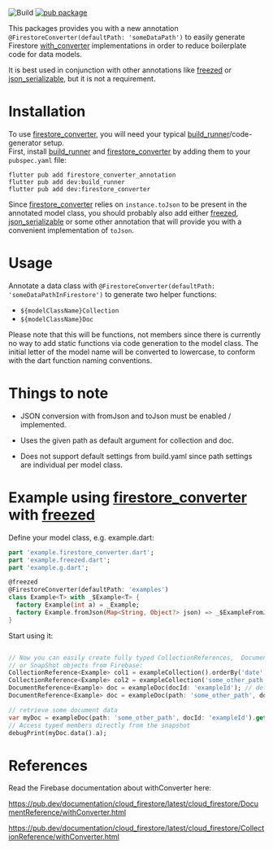 ![Build](https://github.com/Aurangseb/firestore_converter/workflows/Build/badge.svg)
[![pub package](https://img.shields.io/pub/v/firestore_converter.svg)](https://pub.dartlang.org/packages/firestore_converter)

This packages provides you with a new annotation `@FirestoreConverter(defaultPath: 'someDataPath')` to easily generate Firestore [with_converter] implementations 
in order to reduce boilerplate code for data models.

It is best used in conjunction with other annotations like [freezed] or [json_serializable], 
but it is not a requirement.

# Installation

To use [firestore_converter], you will need your typical [build_runner]/code-generator setup.\
First, install [build_runner] and [firestore_converter] by adding them to your `pubspec.yaml` file:

```console
flutter pub add firestore_converter_annotation
flutter pub add dev:build_runner
flutter pub add dev:firestore_converter
```

Since [firestore_converter] relies on `instance.toJson` to be present in the annotated model class, 
you should probably also add either [freezed], [json_serializable] or some other annotation that will
provide you with a convenient implementation of `toJson`. 

# Usage

Annotate a data class with `@FirestoreConverter(defaultPath: 'someDataPathInFirestore')` to generate two 
helper functions:

* `${modelClassName}Collection` 
* `${modelClassName}Doc` 

Please note that this will be functions, not members since there is currently no way to add 
static functions via code generation to the model class. The initial letter of the model 
name will be converted to lowercase, to conform with the dart function naming conventions. 

# Things to note

* JSON conversion with fromJson and toJson must be enabled / implemented.

* Uses the given path as default argument for collection and doc.

* Does not support default settings from build.yaml since path settings are individual per model class.

# Example using [firestore_converter] with [freezed]

Define your model class, e.g. example.dart:

```dart
part 'example.firestore_converter.dart';
part 'example.freezed.dart';
part 'example.g.dart';

@freezed
@FirestoreConverter(defaultPath: 'examples')
class Example<T> with _$Example<T> {
  factory Example(int a) = _Example;
  factory Example.fromJson(Map<String, Object?> json) => _$ExampleFromJson(json);
}
```


Start using it:
```dart

// Now you can easily create fully typed CollectionReferences,  DocumentReferences,
// or SnapShot objects from Firebase:
CollectionReference<Example> col1 = exampleCollection().orderBy('date', descending: true); // defaults to annotated path 'examples'
CollectionReference<Example> col2 = exampleCollection('some_other_path').orderBy('a', descending: true);
DocumentReference<Example> doc = exampleDoc(docId: 'exampleId'); // defaults to annotated path 'examples'
DocumentReference<Example> doc = exampleDoc(path: 'some_other_path', docId: 'exampleId');

// retrieve some document data
var myDoc = exampleDoc(path: 'some_other_path', docId: 'exampleId').get();
// Access typed members directly from the snapshot
debugPrint(myDoc.data().a);
```

# References

Read the Firebase documentation about withConverter here:

https://pub.dev/documentation/cloud_firestore/latest/cloud_firestore/DocumentReference/withConverter.html

https://pub.dev/documentation/cloud_firestore/latest/cloud_firestore/CollectionReference/withConverter.html


[freezed]: https://pub.dev/packages/freezed
[json_serializable]: https://pub.dev/packages/json_serializable
[with_converter]: https://pub.dev/documentation/cloud_firestore/latest/cloud_firestore/CollectionReference/withConverter.html
[build_runner]: https://pub.dev/packages/build_runner
[firestore_converter]: https://pub.dev/packages/firestore_converter
[firestore_converter_annotation]: https://pub.dev/packages/firestore_converter_annotation
